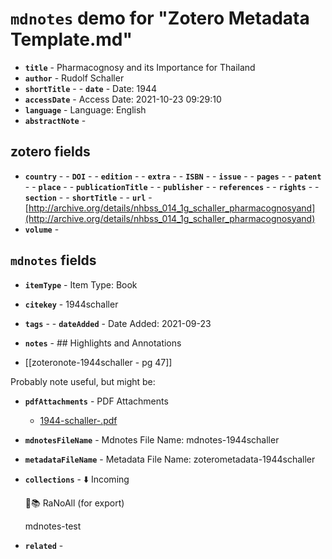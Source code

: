 # `mdnotes` demo for "Zotero Metadata Template.md"

- **`title`** - Pharmacognosy and its Importance for Thailand
- **`author`** - Rudolf Schaller
- **`shortTitle`** - - **`date`** -  Date: 1944
- **`accessDate`** -  Access Date: 2021-10-23 09:29:10
- **`language`** -  Language: English
- **`abstractNote`** - 
## zotero fields

- **`country`** - - **`DOI`** - - **`edition`** - - **`extra`** - - **`ISBN`** - - **`issue`** - - **`pages`** - - **`patent`** - - **`place`** - - **`publicationTitle`** - - **`publisher`** - - **`references`** - - **`rights`** - - **`section`** - - **`shortTitle`** - - **`url`** - [http://archive.org/details/nhbss_014_1g_schaller_pharmacognosyand](http://archive.org/details/nhbss_014_1g_schaller_pharmacognosyand)
- **`volume`** - 

## `mdnotes`  fields

- **`itemType`** -  Item Type: Book
- **`citekey`** - 1944schaller
- **`tags`** - - **`dateAdded`** -  Date Added: 2021-09-23
- **`notes`** - ## Highlights and Annotations

- [[zoteronote-1944schaller - pg 47]]

Probably note useful, but might be:

- **`pdfAttachments`** -  PDF Attachments
	- [1944-schaller-.pdf](zotero://open-pdf/library/items/6UJRFL6D)

- **`mdnotesFileName`** -  Mdnotes File Name: mdnotes-1944schaller

- **`metadataFileName`** -  Metadata File Name: zoterometadata-1944schaller

- **`collections`** - ⬇️ Incoming

	🌿📚 RaNoAll (for export)

	mdnotes-test

- **`related`** - 
  